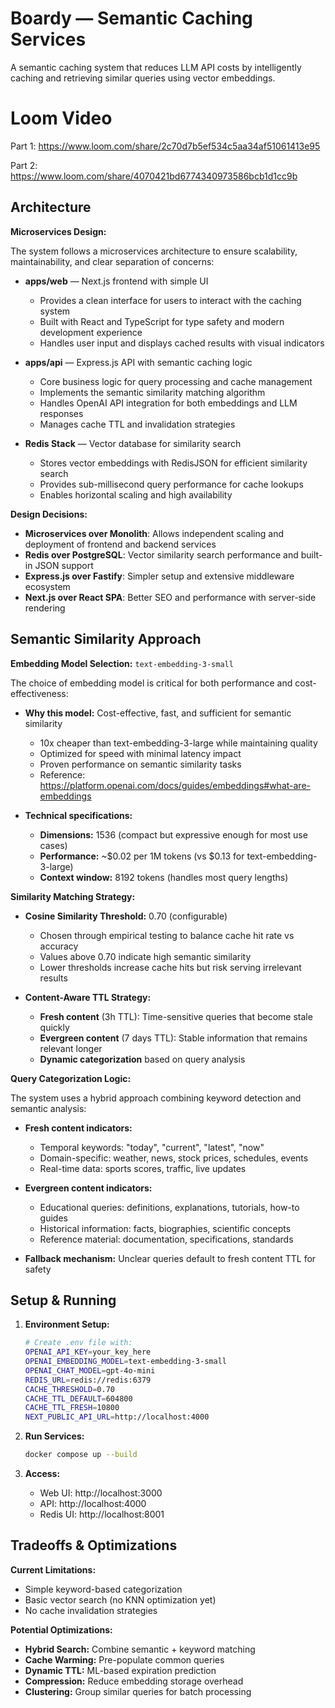 # Boardy — Semantic Caching Services

A semantic caching system that reduces LLM API costs by intelligently caching and retrieving similar queries using vector embeddings.

# Loom Video

Part 1: https://www.loom.com/share/2c70d7b5ef534c5aa34af51061413e95

Part 2: https://www.loom.com/share/4070421bd6774340973586bcb1d1cc9b

## Architecture

**Microservices Design:**

The system follows a microservices architecture to ensure scalability, maintainability, and clear separation of concerns:

- **apps/web** — Next.js frontend with simple UI

  - Provides a clean interface for users to interact with the caching system
  - Built with React and TypeScript for type safety and modern development experience
  - Handles user input and displays cached results with visual indicators

- **apps/api** — Express.js API with semantic caching logic

  - Core business logic for query processing and cache management
  - Implements the semantic similarity matching algorithm
  - Handles OpenAI API integration for both embeddings and LLM responses
  - Manages cache TTL and invalidation strategies

- **Redis Stack** — Vector database for similarity search
  - Stores vector embeddings with RedisJSON for efficient similarity search
  - Provides sub-millisecond query performance for cache lookups
  - Enables horizontal scaling and high availability

**Design Decisions:**

- **Microservices over Monolith**: Allows independent scaling and deployment of frontend and backend services
- **Redis over PostgreSQL**: Vector similarity search performance and built-in JSON support
- **Express.js over Fastify**: Simpler setup and extensive middleware ecosystem
- **Next.js over React SPA**: Better SEO and performance with server-side rendering

## Semantic Similarity Approach

**Embedding Model Selection:** `text-embedding-3-small`

The choice of embedding model is critical for both performance and cost-effectiveness:

- **Why this model:** Cost-effective, fast, and sufficient for semantic similarity

  - 10x cheaper than text-embedding-3-large while maintaining quality
  - Optimized for speed with minimal latency impact
  - Proven performance on semantic similarity tasks
  - Reference: https://platform.openai.com/docs/guides/embeddings#what-are-embeddings

- **Technical specifications:**
  - **Dimensions:** 1536 (compact but expressive enough for most use cases)
  - **Performance:** ~$0.02 per 1M tokens (vs $0.13 for text-embedding-3-large)
  - **Context window:** 8192 tokens (handles most query lengths)

**Similarity Matching Strategy:**

- **Cosine Similarity Threshold:** 0.70 (configurable)

  - Chosen through empirical testing to balance cache hit rate vs accuracy
  - Values above 0.70 indicate high semantic similarity
  - Lower thresholds increase cache hits but risk serving irrelevant results

- **Content-Aware TTL Strategy:**
  - **Fresh content** (3h TTL): Time-sensitive queries that become stale quickly
  - **Evergreen content** (7 days TTL): Stable information that remains relevant longer
  - **Dynamic categorization** based on query analysis

**Query Categorization Logic:**

The system uses a hybrid approach combining keyword detection and semantic analysis:

- **Fresh content indicators:**

  - Temporal keywords: "today", "current", "latest", "now"
  - Domain-specific: weather, news, stock prices, schedules, events
  - Real-time data: sports scores, traffic, live updates

- **Evergreen content indicators:**

  - Educational queries: definitions, explanations, tutorials, how-to guides
  - Historical information: facts, biographies, scientific concepts
  - Reference material: documentation, specifications, standards

- **Fallback mechanism:** Unclear queries default to fresh content TTL for safety

## Setup & Running

1. **Environment Setup:**

   ```bash
   # Create .env file with:
   OPENAI_API_KEY=your_key_here
   OPENAI_EMBEDDING_MODEL=text-embedding-3-small
   OPENAI_CHAT_MODEL=gpt-4o-mini
   REDIS_URL=redis://redis:6379
   CACHE_THRESHOLD=0.70
   CACHE_TTL_DEFAULT=604800
   CACHE_TTL_FRESH=10800
   NEXT_PUBLIC_API_URL=http://localhost:4000
   ```

2. **Run Services:**

   ```bash
   docker compose up --build
   ```

3. **Access:**
   - Web UI: http://localhost:3000
   - API: http://localhost:4000
   - Redis UI: http://localhost:8001

## Tradeoffs & Optimizations

**Current Limitations:**

- Simple keyword-based categorization
- Basic vector search (no KNN optimization yet)
- No cache invalidation strategies

**Potential Optimizations:**

- **Hybrid Search:** Combine semantic + keyword matching
- **Cache Warming:** Pre-populate common queries
- **Dynamic TTL:** ML-based expiration prediction
- **Compression:** Reduce embedding storage overhead
- **Clustering:** Group similar queries for batch processing
